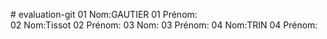 ﻿﻿# evaluation-git 
01 Nom:GAUTIER
01 Prénom:  
02 Nom:Tissot
02 Prénom:
03 Nom:
03 Prénom:
04 Nom:TRIN
04 Prénom:
